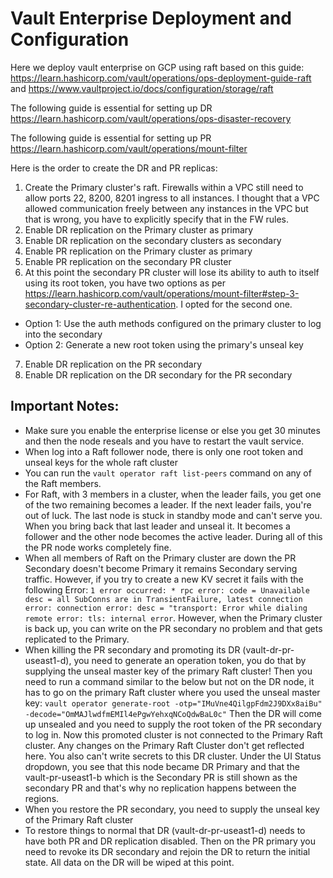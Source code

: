 # Vault Enterprise Deployment and Configuration

Here we deploy vault enterprise on GCP using raft based on this guide:
https://learn.hashicorp.com/vault/operations/ops-deployment-guide-raft
and https://www.vaultproject.io/docs/configuration/storage/raft



The following guide is essential for setting up DR
https://learn.hashicorp.com/vault/operations/ops-disaster-recovery

The following guide is essential for setting up PR
https://learn.hashicorp.com/vault/operations/mount-filter

Here is the order to create the DR and PR replicas:
1. Create the Primary cluster's raft. Firewalls within a VPC still need to allow ports 22, 8200, 8201 ingress to all instances. I thought that a VPC allowed communication freely between any instances in the VPC but that is wrong, you have to explicitly specify that in the FW rules.
2. Enable DR replication on the Primary cluster as primary
3. Enable DR replication on the secondary clusters as secondary
4. Enable PR replication on the Primary cluster as primary
5. Enable PR replication on the secondary PR cluster
6. At this point the secondary PR cluster will lose its ability to auth to itself using its root token, you have two options as per https://learn.hashicorp.com/vault/operations/mount-filter#step-3-secondary-cluster-re-authentication. I opted for the second one.
  - Option 1: Use the auth methods configured on the primary cluster to log into the secondary
  - Option 2: Generate a new root token using the primary's unseal key
7. Enable DR replication on the PR secondary
8. Enable DR replication on the DR secondary for the PR secondary

## Important Notes:
- Make sure you enable the enterprise license or else you get 30 minutes and then the node reseals and you have to restart the vault service.
- When log into a Raft follower node, there is only one root token and unseal keys for the whole raft cluster
- You can run the `vault operator raft list-peers` command on any of the Raft members.
- For Raft, with 3 members in a cluster, when the leader fails, you get one of the two remaining becomes a leader. If the next leader fails, you're out of luck. The last node is stuck in standby mode and can't serve you. When you bring back that last leader and unseal it. It becomes a follower and the other node becomes the active leader. During all of this the PR node works completely fine.
- When all members of Raft on the Primary cluster are down the PR Secondary doesn't become Primary it remains Secondary serving traffic. However, if you try to create a new KV secret it fails with the following Error: `1 error occurred: * rpc error: code = Unavailable desc = all SubConns are in TransientFailure, latest connection error: connection error: desc = "transport: Error while dialing remote error: tls: internal error`. However, when the Primary cluster is back up, you can write on the PR secondary no problem and that gets replicated to the Primary.
- When killing the PR secondary and promoting its DR (vault-dr-pr-useast1-d), you need to generate an operation token, you do that by supplying the unseal master key of the primary Raft cluster! Then you need to run a command similar to the below but not on the DR node, it has to go on the primary Raft cluster where you used the unseal master key: `vault operator generate-root -otp="IMuVne4QilgpFdm2J9DXx8aiBu" -decode="OmMAJlwdfmEMIl4ePgwYehxqNCoQdwBaL0c"` Then the DR will come up unsealed and you need to supply the root token of the PR secondary to log in. Now this promoted cluster is not connected to the Primary Raft cluster. Any changes on the Primary Raft Cluster don't get reflected here. You also can't write secrets to this DR cluster. Under the UI Status dropdown, you see that this node became DR Primary and that the vault-pr-useast1-b which is the Secondary PR is still shown as the secondary PR and that's why no replication happens between the regions.
- When you restore the PR secondary, you need to supply the unseal key of the Primary Raft cluster
- To restore things to normal that DR (vault-dr-pr-useast1-d) needs to have both PR and DR replication disabled. Then on the PR primary you need to revoke its DR secondary and rejoin the DR to return the initial state. All data on the DR will be wiped at this point.

